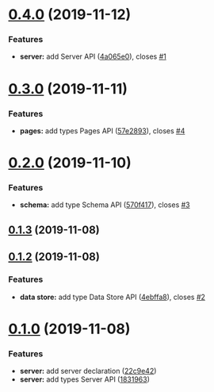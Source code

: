 # [0.4.0](https://github.com/tyankatsu0105/types-gridsome/compare/v0.3.0...v0.4.0) (2019-11-12)


### Features

* **server:** add Server API ([4a065e0](https://github.com/tyankatsu0105/types-gridsome/commit/4a065e00493c8a36eefad745491ce57ab71f0250)), closes [#1](https://github.com/tyankatsu0105/types-gridsome/issues/1)



# [0.3.0](https://github.com/tyankatsu0105/types-gridsome/compare/v0.2.0...v0.3.0) (2019-11-11)


### Features

* **pages:** add types Pages API ([57e2893](https://github.com/tyankatsu0105/types-gridsome/commit/57e28937359f2377b546c8371a9087d31318fc9c)), closes [#4](https://github.com/tyankatsu0105/types-gridsome/issues/4)



# [0.2.0](https://github.com/tyankatsu0105/types-gridsome/compare/v0.1.3...v0.2.0) (2019-11-10)


### Features

* **schema:** add type Schema API ([570f417](https://github.com/tyankatsu0105/types-gridsome/commit/570f4176a35b6addcf5c25daef7f4e76eaad13a3)), closes [#3](https://github.com/tyankatsu0105/types-gridsome/issues/3)



## [0.1.3](https://github.com/tyankatsu0105/types-gridsome/compare/v0.1.2...v0.1.3) (2019-11-08)



## [0.1.2](https://github.com/tyankatsu0105/types-gridsome/compare/v0.1.0...v0.1.2) (2019-11-08)


### Features

* **data store:** add type Data Store API ([4ebffa8](https://github.com/tyankatsu0105/types-gridsome/commit/4ebffa8ac0649ebd4b70d354521ec574f46935e1)), closes [#2](https://github.com/tyankatsu0105/types-gridsome/issues/2)



# [0.1.0](https://github.com/tyankatsu0105/types-gridsome/compare/22c9e42548d972836cc33436571f3a0370013381...v0.1.0) (2019-11-08)


### Features

* **server:** add server declaration ([22c9e42](https://github.com/tyankatsu0105/types-gridsome/commit/22c9e42548d972836cc33436571f3a0370013381))
* **server:** add types Server API ([1831963](https://github.com/tyankatsu0105/types-gridsome/commit/18319636329666695cef75acf4f971fba1d1a89a))



